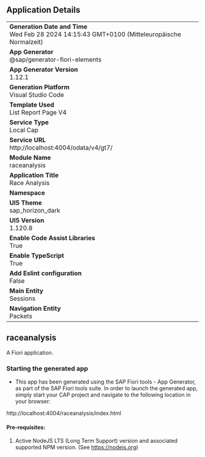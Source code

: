 ## Application Details
|               |
| ------------- |
|**Generation Date and Time**<br>Wed Feb 28 2024 14:15:43 GMT+0100 (Mitteleuropäische Normalzeit)|
|**App Generator**<br>@sap/generator-fiori-elements|
|**App Generator Version**<br>1.12.1|
|**Generation Platform**<br>Visual Studio Code|
|**Template Used**<br>List Report Page V4|
|**Service Type**<br>Local Cap|
|**Service URL**<br>http://localhost:4004/odata/v4/gt7/
|**Module Name**<br>raceanalysis|
|**Application Title**<br>Race Analysis|
|**Namespace**<br>|
|**UI5 Theme**<br>sap_horizon_dark|
|**UI5 Version**<br>1.120.8|
|**Enable Code Assist Libraries**<br>True|
|**Enable TypeScript**<br>True|
|**Add Eslint configuration**<br>False|
|**Main Entity**<br>Sessions|
|**Navigation Entity**<br>Packets|

## raceanalysis

A Fiori application.

### Starting the generated app

-   This app has been generated using the SAP Fiori tools - App Generator, as part of the SAP Fiori tools suite.  In order to launch the generated app, simply start your CAP project and navigate to the following location in your browser:

http://localhost:4004/raceanalysis/index.html

#### Pre-requisites:

1. Active NodeJS LTS (Long Term Support) version and associated supported NPM version.  (See https://nodejs.org)


